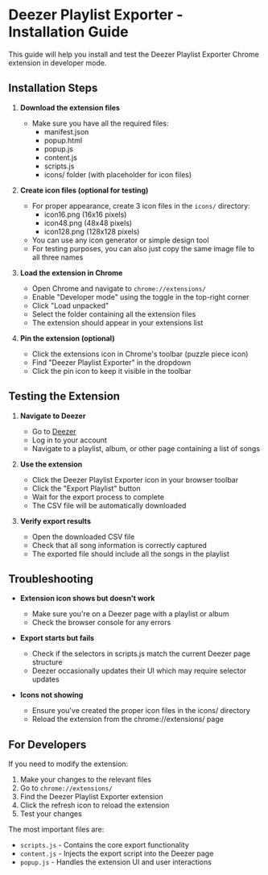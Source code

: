 # Deezer Playlist Exporter - Installation Guide

This guide will help you install and test the Deezer Playlist Exporter Chrome extension in developer mode.

## Installation Steps

1. **Download the extension files**
   - Make sure you have all the required files:
     - manifest.json
     - popup.html
     - popup.js
     - content.js
     - scripts.js
     - icons/ folder (with placeholder for icon files)

2. **Create icon files (optional for testing)**
   - For proper appearance, create 3 icon files in the `icons/` directory:
     - icon16.png (16x16 pixels)
     - icon48.png (48x48 pixels)
     - icon128.png (128x128 pixels)
   - You can use any icon generator or simple design tool
   - For testing purposes, you can also just copy the same image file to all three names

3. **Load the extension in Chrome**
   - Open Chrome and navigate to `chrome://extensions/`
   - Enable "Developer mode" using the toggle in the top-right corner
   - Click "Load unpacked"
   - Select the folder containing all the extension files
   - The extension should appear in your extensions list

4. **Pin the extension (optional)**
   - Click the extensions icon in Chrome's toolbar (puzzle piece icon)
   - Find "Deezer Playlist Exporter" in the dropdown
   - Click the pin icon to keep it visible in the toolbar

## Testing the Extension

1. **Navigate to Deezer**
   - Go to [Deezer](https://www.deezer.com)
   - Log in to your account
   - Navigate to a playlist, album, or other page containing a list of songs

2. **Use the extension**
   - Click the Deezer Playlist Exporter icon in your browser toolbar
   - Click the "Export Playlist" button
   - Wait for the export process to complete
   - The CSV file will be automatically downloaded

3. **Verify export results**
   - Open the downloaded CSV file
   - Check that all song information is correctly captured
   - The exported file should include all the songs in the playlist

## Troubleshooting

- **Extension icon shows but doesn't work**
  - Make sure you're on a Deezer page with a playlist or album
  - Check the browser console for any errors

- **Export starts but fails**
  - Check if the selectors in scripts.js match the current Deezer page structure
  - Deezer occasionally updates their UI which may require selector updates

- **Icons not showing**
  - Ensure you've created the proper icon files in the icons/ directory
  - Reload the extension from the chrome://extensions/ page

## For Developers

If you need to modify the extension:

1. Make your changes to the relevant files
2. Go to `chrome://extensions/`
3. Find the Deezer Playlist Exporter extension
4. Click the refresh icon to reload the extension
5. Test your changes

The most important files are:
- `scripts.js` - Contains the core export functionality
- `content.js` - Injects the export script into the Deezer page
- `popup.js` - Handles the extension UI and user interactions 